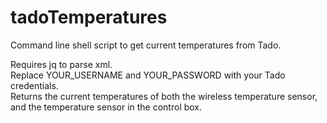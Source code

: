 tadoTemperatures
================

Command line shell script to get current temperatures from Tado.<br/>

Requires jq to parse xml.<br/>
Replace YOUR_USERNAME and YOUR_PASSWORD with your Tado credentials.<br/>
Returns the current temperatures of both the wireless temperature sensor, and the temperature sensor in the control box. <br/>
